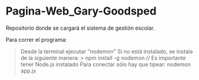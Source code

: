 # Pagina-Web_Gary-Goodsped
Repositorio donde se cargará el sistema de gestión escolar.

Para correr el programa:

> Desde la terminal ejecutar "nodemon"
  >Si no está instalado, se instala de la siguiente manera:
    > npm install -g nodemon // Es importante tener Node.js instalado
> Para conectar sólo hay que tipear:
  >nodemon app.js
    

